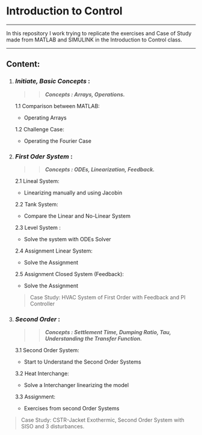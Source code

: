 # Introduction to Control
___
In this repository I work trying to replicate the exercises and Case of Study made from MATLAB and SIMULINK in the Introduction to Control class.
___
## **Content:**
1. ### _Initiate, Basic Concepts_ :  
   >> **_Concepts : Arrays, Operations._**  
  
   1.1 Comparison between MATLAB:  
     * Operating Arrays 
    
   1.2 Challenge Case:
      * Operating the Fourier Case

2. ### _First Oder System_ :  
   >> **_Concepts : ODEs, Linearization, Feedback._**  
  
   2.1 Lineal System:  
     * Linearizing manually and using Jacobin
    
   2.2 Tank System:
      * Compare the Linear and No-Linear System

   2.3 Level System :
      * Solve the system with ODEs Solver     

   2.4 Assignment Linear System:
      * Solve the Assignment

   2.5 Assignment Closed System (Feedback):
      * Solve the Assignment

   > Case Study: HVAC System of First Order with Feedback and PI Controller


3. ### _Second Order_ : 
   >> **_Concepts : Settlement Time, Dumping Ratio, Tau, Understanding the Transfer Function._**
   
   3.1 Second Order System:  
   * Start to Understand the Second Order Systems
   
   3.2 Heat Interchange:  
   * Solve a Interchanger linearizing the model

   3.3 Assignment:  
   * Exercises from second Order Systems

  > Case Study: CSTR-Jacket Exothermic, Second Order System with SISO and 3 disturbances.
